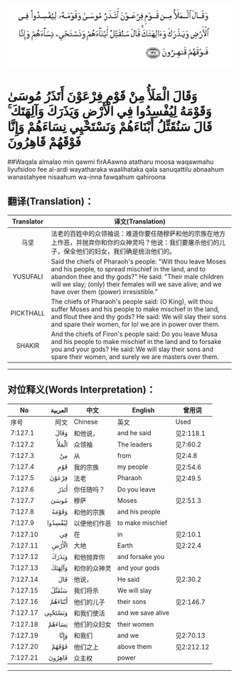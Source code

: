 ![007:127](images/007_127.gif)

# وَقَالَ الْمَلَأُ مِنْ قَوْمِ فِرْعَوْنَ أَتَذَرُ مُوسَىٰ وَقَوْمَهُ لِيُفْسِدُوا فِي الْأَرْضِ وَيَذَرَكَ وَآلِهَتَكَ ۚ قَالَ سَنُقَتِّلُ أَبْنَاءَهُمْ وَنَسْتَحْيِي نِسَاءَهُمْ وَإِنَّا فَوْقَهُمْ قَاهِرُونَ 

##Waqala almalao min qawmi firAAawna atatharu moosa waqawmahu liyufsidoo fee al-ardi wayatharaka waalihataka qala sanuqattilu abnaahum wanastahyee nisaahum wa-inna fawqahum qahiroona 

## 翻译(Translation)：

| Translator | 译文(Translation)                                            |
| :--------: | ------------------------------------------------------------ |
|    马坚    | 法老的百姓中的众领袖说：难道你要任随穆萨和他的宗族在地方上作恶，并抛弃你和你的众神灵吗？他说：我们要屠杀他们的儿子，保全他们的妇女，我们确是统治他们的。 |
|  YUSUFALI  | Said the chiefs of Pharaoh's people: "Wilt thou leave Moses and his people, to spread mischief in the land, and to abandon thee and thy gods?" He said: "Their male children will we slay; (only) their females will we save alive; and we have over them (power) irresistible." |
| PICKTHALL  | The chiefs of Pharaoh's people said: (O King), wilt thou suffer Moses and his people to make mischief in the land, and flout thee and thy gods? He said: We will slay their sons and spare their women, for lo! we are in power over them. |
|   SHAKIR   | And the chiefs of Firon's people said: Do you leave Musa and his people to make mischief in the land and to forsake you and your gods? He said: We will slay their sons and spare their women, and surely we are masters over them. |

---

## 对位释义(Words Interpretation)：

| No   | العربية | 中文    | English | 曾用词 |
| ---- | ------: | ------- | ------- | ------ |
| 序号 |    阿文 | Chinese | 英文    | Used   |
| 7:127.1  | وَقَالَ    | 和他说，     | and he said       | 见2:118.1  |
| 7:127.2  | الْمَلَأُ   | 众领袖       | The leaders       | 见7:60.2   |
| 7:127.3  | مِنْ      | 从           | from              | 见2:4.8    |
| 7:127.4  | قَوْمِ     | 我的宗族     | my people         | 见2:54.6   |
| 7:127.5  | فِرْعَوْنَ   | 法老         | Pharaoh           | 见2:49.5   |
| 7:127.6  | أَتَذَرُ    | 你任随吗？   | Do you leave      |            |
| 7:127.7  | مُوسَىٰ    | 穆萨         | Moses             | 见2:51.3   |
| 7:127.8  | وَقَوْمَهُ   | 和他的宗族   | and his people    |            |
| 7:127.9  | لِيُفْسِدُوا | 以便他们作恶 | to make mischief  |            |
| 7:127.10 | فِي      | 在           | in                | 见2:10.1   |
| 7:127.11 | الْأَرْضِ   | 大地         | Earth             | 见2:22.4   |
| 7:127.12 | وَيَذَرَكَ   | 和他抛弃你   | and forsake you   |            |
| 7:127.13 | وَآلِهَتَكَ  | 和你的众神灵 | and your gods     |            |
| 7:127.14 | قَالَ     | 他说，       | He said           | 见2:30.2   |
| 7:127.15 | سَنُقَتِّلُ   | 我们将杀     | We will slay      |            |
| 7:127.16 | أَبْنَاءَهُمْ | 他们的儿子   | their sons        | 见2:146.7  |
| 7:127.17 | وَنَسْتَحْيِي | 和我们使活   | and we save alive |            |
| 7:127.18 | نِسَاءَهُمْ  | 他们的众妇女 | their women       |            |
| 7:127.19 | وَإِنَّا    | 和我们       | and we            | 见2:70.13  |
| 7:127.20 | فَوْقَهُمْ   | 他们之上     | above them        | 见2:212.12 |
| 7:127.21 | قَاهِرُونَ  | 众主权       | power             |            |

---